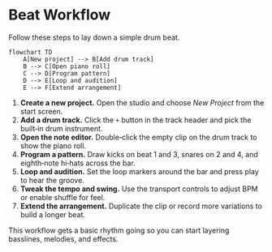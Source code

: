 # Beat Workflow

Follow these steps to lay down a simple drum beat.

```mermaid
flowchart TD
    A[New project] --> B[Add drum track]
    B --> C[Open piano roll]
    C --> D[Program pattern]
    D --> E[Loop and audition]
    E --> F[Extend arrangement]
```

1. **Create a new project.** Open the studio and choose _New Project_ from the start screen.
2. **Add a drum track.** Click the `+` button in the track header and pick the built‑in drum instrument.
3. **Open the note editor.** Double‑click the empty clip on the drum track to show the piano roll.
4. **Program a pattern.** Draw kicks on beat 1 and 3, snares on 2 and 4, and eighth‑note hi‑hats across the bar.
5. **Loop and audition.** Set the loop markers around the bar and press play to hear the groove.
6. **Tweak the tempo and swing.** Use the transport controls to adjust BPM or enable shuffle for feel.
7. **Extend the arrangement.** Duplicate the clip or record more variations to build a longer beat.

This workflow gets a basic rhythm going so you can start layering basslines, melodies, and effects.
